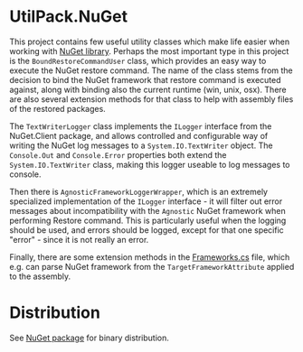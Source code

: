 # UtilPack.NuGet

This project contains few useful utility classes which make life easier when working with [NuGet library](https://github.com/NuGet/NuGet.Client).
Perhaps the most important type in this project is the `BoundRestoreCommandUser` class, which provides an easy way to execute the NuGet restore command.
The name of the class stems from the decision to bind the NuGet framework that restore command is executed against, along with binding also the current runtime (win, unix, osx).
There are also several extension methods for that class to help with assembly files of the restored packages.

The `TextWriterLogger` class implements the `ILogger` interface from the NuGet.Client package, and allows controlled and configurable way of writing the NuGet log messages to a `System.IO.TextWriter` object.
The `Console.Out` and `Console.Error` properties both extend the `System.IO.TextWriter` class, making this logger useable to log messages to console.

Then there is `AgnosticFrameworkLoggerWrapper`, which is an extremely specialized implementation of the `ILogger` interface - it will filter out error messages about incompatibility with the `Agnostic` NuGet framework when performing Restore command.
This is particularly useful when the logging should be used, and errors should be logged, except for that one specific "error" - since it is not really an error.

Finally, there are some extension methods in the [Frameworks.cs](./Framework.cs) file, which e.g. can parse NuGet framework from the `TargetFrameworkAttribute` applied to the assembly.

# Distribution

See [NuGet package](http://www.nuget.org/packages/UtilPack.NuGet) for binary distribution.